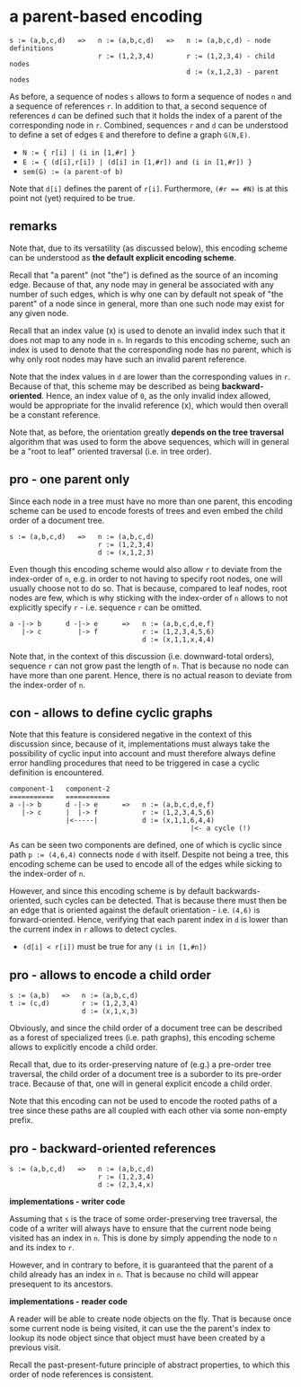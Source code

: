 
<!-- ======================================================================= -->
# a parent-based encoding

```
s := (a,b,c,d)   =>   n := (a,b,c,d)   =>   n := (a,b,c,d) - node definitions
                      r := (1,2,3,4)        r := (1,2,3,4) - child nodes
                                            d := (x,1,2,3) - parent nodes
```

As before, a sequence of nodes `s` allows to form a sequence of nodes `n` and a
sequence of references `r`. In addition to that, a second sequence of references
`d` can be defined such that it holds the index of a parent of the corresponding
node in `r`.  Combined, sequences `r` and `d` can be understood to define a set
of edges `E` and therefore to define a graph `G(N,E)`.

* `N := { r[i] | (i in [1,#r] }`
* `E := { (d[i],r[i]) | (d[i] in [1,#r]) and (i in [1,#r]) }`
* `sem(G) := (a parent-of b)`

Note that `d[i]` defines the parent of `r[i]`.
Furthermore, `(#r == #N)` is at this point not (yet) required to be true.

<!-- ======================================================================= -->
## remarks

Note that, due to its versatility (as discussed below), this encoding scheme
can be understood as **the default explicit encoding scheme**.

Recall that "a parent" (not "the") is defined as the source of an incoming
edge. Because of that, any node may in general be associated with any number
of such edges, which is why one can by default not speak of "the parent" of
a node since in general, more than one such node may exist for any given node.

Recall that an index value (x) is used to denote an invalid index such that
it does not map to any node in `n`. In regards to this encoding scheme, such
an index is used to denote that the corresponding node has no parent, which
is why only root nodes may have such an invalid parent reference.

Note that the index values in `d` are lower than the corresponding values in
`r`. Because of that, this scheme may be described as being **backward-oriented**.
Hence, an index value of `0`, as the only invalid index allowed, would be
appropriate for the invalid reference (x), which would then overall be a
constant reference.

Note that, as before, the orientation greatly **depends on the tree traversal**
algorithm that was used to form the above sequences, which will in general be a
"root to leaf" oriented traversal (i.e. in tree order).

<!-- ======================================================================= -->
## pro - one parent only

Since each node in a tree must have no more than one parent, this encoding
scheme can be used to encode forests of trees and even embed the child order
of a document tree.

```
s := (a,b,c,d)   =>   n := (a,b,c,d)
                      r := (1,2,3,4)
                      d := (x,1,2,3)
```

Even though this encoding scheme would also allow `r` to deviate from the
index-order of `n`, e.g. in order to not having to specify root nodes, one
will usually choose not to do so. That is because, compared to leaf nodes,
root nodes are few, which is why sticking with the index-order of `n`
allows to not explicitly specify `r` - i.e. sequence `r` can be omitted.

```
a -|-> b      d -|-> e      =>   n := (a,b,c,d,e,f)
   |-> c         |-> f           r := (1,2,3,4,5,6)
                                 d := (x,1,1,x,4,4)
```

Note that, in the context of this discussion (i.e. downward-total orders),
sequence `r` can not grow past the length of `n`. That is because no node
can have more than one parent. Hence, there is no actual reason to deviate
from the index-order of `n`.

<!-- ======================================================================= -->
## con - allows to define cyclic graphs

Note that this feature is considered negative in the context of this discussion
since, because of it, implementations must always take the possibility of cyclic
input into account and must therefore always define error handling procedures
that need to be triggered in case a cyclic definition is encountered.

```
component-1   component-2
===========   ===========
a -|-> b      d -|-> e      =>   n := (a,b,c,d,e,f)
   |-> c      |  |-> f           r := (1,2,3,4,5,6)
              |<-----|           d := (x,1,1,6,4,4)
                                             |<- a cycle (!)
```

As can be seen two components are defined, one of which is cyclic since path
`p := (4,6,4)` connects node `d` with itself. Despite not being a tree, this
encoding scheme can be used to encode all of the edges while sicking to the
index-order of `n`.

However, and since this encoding scheme is by default backwards-oriented, such
cycles can be detected. That is because there must then be an edge that is
oriented against the default orientation - i.e. `(4,6)` is forward-oriented.
Hence, verifying that each parent index in `d` is lower than the current index
in `r` allows to detect cycles.

* `(d[i] < r[i])` must be true for any `(i in [1,#n])`

<!-- ======================================================================= -->
## pro - allows to encode a child order

```
s := (a,b)   =>   n := (a,b,c,d)
t := (c,d)        r := (1,2,3,4)
                  d := (x,1,x,3)
```

Obviously, and since the child order of a document tree can be described as
a forest of specialized trees (i.e. path graphs), this encoding scheme allows
to explicitly encode a child order.

Recall that, due to its order-preserving nature of (e.g.) a pre-order tree
traversal, the child order of a document tree is a suborder to its pre-order
trace. Because of that, one will in general explicit encode a child order.

Note that this encoding can not be used to encode the rooted paths of a tree
since these paths are all coupled with each other via some non-empty prefix.

<!-- ======================================================================= -->
## pro - backward-oriented references

```
s := (a,b,c,d)   =>   n := (a,b,c,d)
                      r := (1,2,3,4)
                      d := (2,3,4,x)
```

**implementations - writer code**

Assuming that `s` is the trace of some order-preserving tree traversal, the
code of a writer will always have to ensure that the current node being visited
has an index in `n`. This is done by simply appending the node to `n` and its
index to `r`.

However, and in contrary to before, it is guaranteed that the parent of a child
already has an index in `n`. That is because no child will appear presequent
to its ancestors.

**implementations - reader code**

A reader will be able to create node objects on the fly. That is because once
some current node is being visited, it can use the the parent's index to lookup
its node object since that object must have been created by a previous visit.

Recall the past-present-future principle of abstract properties, to which this
order of node references is consistent.

